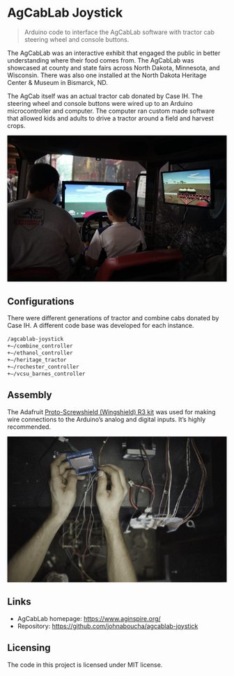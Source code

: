 # AgCabLab Joystick
> Arduino code to interface the AgCabLab software with tractor cab steering wheel and console buttons.

The AgCabLab was an interactive exhibit that engaged the public in better understanding where their food comes from. The AgCabLab was showcased at county and state fairs across North Dakota, Minnesota, and Wisconsin. There was also one installed at the North Dakota Heritage Center & Museum in Bismarck, ND.

The AgCab itself was an actual tractor cab donated by Case IH. The steering wheel and console buttons were wired up to an Arduino microcontroller and computer. The computer ran custom made software that allowed kids and adults to drive a tractor around a field and harvest crops.

![AgCabLab](/photos/agcablab.jpg)

## Configurations

There were different generations of tractor and combine cabs donated by Case IH. A different code base was developed for each instance.

```
/agcablab-joystick
+—/combine_controller
+—/ethanol_controller
+—/heritage_tractor
+—/rochester_controller
+—/vcsu_barnes_controller
```

## Assembly

The Adafruit [Proto-Screwshield (Wingshield) R3 kit](https://www.adafruit.com/product/196) was used for making wire connections to the Arduino’s analog and digital inputs. It’s highly recommended.

![Adafruit Proto-Screwshild](/photos/wing-shield.jpg)

## Links

- AgCabLab homepage: https://www.aginspire.org/
- Repository: https://github.com/johnaboucha/agcablab-joystick

## Licensing

The code in this project is licensed under MIT license.